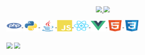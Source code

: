 <div align="center">
  <a href="https://github.com/DhgVieira">
  <img height="180em" src="https://github-readme-stats.vercel.app/api?username=DhgVieira&show_icons=true&theme=dracula&include_all_commits=true&count_private=true"/>
  <img height="180em" src="https://github-readme-stats.vercel.app/api/top-langs/?username=DhgVieira&layout=compact&langs_count=7&theme=dracula"/>
</div>
<div style="display: inline_block"><br>
  <img align="center" alt="dhg-js" height="30" width="40" src="https://raw.githubusercontent.com/devicons/devicon/master/icons/php/php-plain.svg">
  <img align="center" alt="dhg-python" height="30" width="40" src="https://raw.githubusercontent.com/devicons/devicon/master/icons/python/python-original.svg">
  <img align="center" alt="dhg-java" height="30" width="40" src="https://raw.githubusercontent.com/devicons/devicon/master/icons/java/java-original.svg">
  <img align="center" alt="dhg-js" height="30" width="40" src="https://raw.githubusercontent.com/devicons/devicon/master/icons/javascript/javascript-plain.svg">
  <img align="center" alt="dhg-react" height="30" width="40" src="https://raw.githubusercontent.com/devicons/devicon/master/icons/react/react-original.svg">
  <img align="center" alt="dhg-react" height="30" width="40" src="https://raw.githubusercontent.com/devicons/devicon/master/icons/vuejs/vuejs-original.svg">
  <img align="center" alt="dhg-html" height="30" width="40" src="https://raw.githubusercontent.com/devicons/devicon/master/icons/html5/html5-original.svg">
  <img align="center" alt="dhg-css" height="30" width="40" src="https://raw.githubusercontent.com/devicons/devicon/master/icons/css3/css3-original.svg">
</div>

##

<div> 
  <a href = "mailto:vieira.dhiego@gmail.com"><img src="https://img.shields.io/badge/-Gmail-%23333?style=for-the-badge&logo=gmail&logoColor=white" target="_blank"></a>
  <a href="https://www.linkedin.com/in/dhg-vieira/" target="_blank"><img src="https://img.shields.io/badge/-LinkedIn-%230077B5?style=for-the-badge&logo=linkedin&logoColor=white" target="_blank"></a>
</div>
